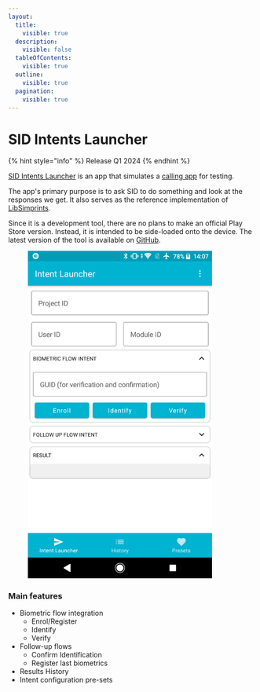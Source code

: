 ```yaml
---
layout:
  title:
    visible: true
  description:
    visible: false
  tableOfContents:
    visible: true
  outline:
    visible: true
  pagination:
    visible: true
---
```


# SID Intents Launcher

{% hint style="info" %}
Release Q1 2024
{% endhint %}

[SID Intents Launcher](https://github.com/Simprints/SID-Intent-Launcher) is an app that simulates a [calling app](data-collection-platforms/) for testing.&#x20;

The app's primary purpose is to ask SID to do something and look at the responses we get. It also serves as the reference implementation of [LibSimprints](https://github.com/Simprints/LibSimprints).&#x20;

Since it is a development tool, there are no plans to make an official Play Store version. Instead, it is intended to be side-loaded onto the device. The latest version of the tool is available on [GitHub](https://github.com/Simprints/SID-Intent-Launcher/releases).&#x20;

<figure><img src="../../.gitbook/assets/Screenshot_20240108_140711.png" alt="" width="375"><figcaption></figcaption></figure>

### Main features <a href="#intents" id="intents"></a>

* Biometric flow integration
  * Enrol/Register
  * Identify
  * Verify
* Follow-up flows
  * Confirm Identification
  * Register last biometrics
* Results History&#x20;
* Intent configuration pre-sets
